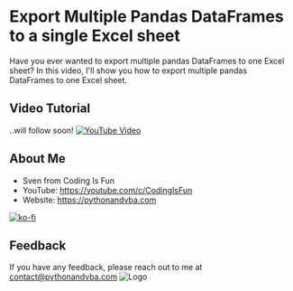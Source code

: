 # Export Multiple Pandas DataFrames to a single Excel sheet
Have you ever wanted to export multiple pandas DataFrames to one Excel sheet? In this video, I'll show you how to export multiple pandas DataFrames to one Excel sheet.

## Video Tutorial
..will follow soon!
[![YouTube Video](https://img.youtube.com/vi/XXX/0.jpg)](https://youtu.be/XXX)


## About Me
- Sven from Coding Is Fun
- YouTube: https://youtube.com/c/CodingIsFun
- Website: https://pythonandvba.com

[![ko-fi](https://ko-fi.com/img/githubbutton_sm.svg)](https://ko-fi.com/X7X47Q0EG)

## Feedback
If you have any feedback, please reach out to me at contact@pythonandvba.com
![Logo](https://www.pythonandvba.com/banner-img)
